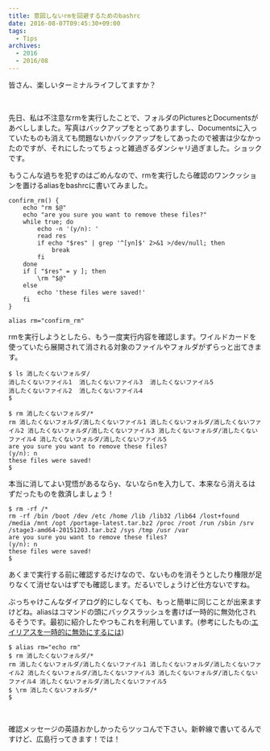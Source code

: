 ```yaml
---
title: 意図しないrmを回避するためのbashrc
date: 2016-08-07T09:45:30+09:00
tags:
  - Tips
archives:
  - 2016
  - 2016/08
---
```


皆さん、楽しいターミナルライフしてますか？

<br>

先日、私は不注意なrmを実行したことで、フォルダのPicturesとDocumentsがあべししました。写真はバックアップをとってありますし、Documentsに入っていたものも消えても問題ないかバックアップをしてあったので被害は少なかったのですが、それにしたってちょっと雑過ぎるダンシャリ過ぎました。ショックです。

もうこんな過ちを犯すのはごめんなので、rmを実行したら確認のワンクッションを置けるaliasをbashrcに書いてみました。

```
confirm_rm() {
    echo "rm $@"
    echo "are you sure you want to remove these files?"
    while true; do
        echo -n '(y/n): '
        read res
        if echo "$res" | grep '^[yn]$' 2>&1 >/dev/null; then
            break
        fi
    done
    if [ "$res" = y ]; then
        \rm "$@"
    else
        echo 'these files were saved!'
    fi
}

alias rm="confirm_rm"
```

rmを実行しようとしたら、もう一度実行内容を確認します。ワイルドカードを使っていたら展開されて消される対象のファイルやフォルダがずらっと出てきます。

```
$ ls 消したくないフォルダ/
消したくないファイル1  消したくないファイル3  消したくないファイル5
消したくないファイル2  消したくないファイル4
$
```

```
$ rm 消したくないフォルダ/*
rm 消したくないフォルダ/消したくないファイル1 消したくないフォルダ/消したくないファイル2 消したくないフォルダ/消したくないファイル3 消したくないフォルダ/消したくないファイル4 消したくないフォルダ/消したくないファイル5
are you sure you want to remove these files?
(y/n): n
these files were saved!
$
```

本当に消してよい覚悟があるならy、ないならnを入力して、本来なら消えるはずだったものを救済しましょう！

```
$ rm -rf /*
rm -rf /bin /boot /dev /etc /home /lib /lib32 /lib64 /lost+found /media /mnt /opt /portage-latest.tar.bz2 /proc /root /run /sbin /srv /stage3-amd64-20151203.tar.bz2 /sys /tmp /usr /var
are you sure you want to remove these files?
(y/n): n
these files were saved!
$
```

あくまで実行する前に確認するだけなので、ないものを消そうとしたり権限が足りなくて消せないはずでも確認します。だるいでしょうけど仕方ないですね。

ぶっちゃけこんなダイアログ的にしなくても、もっと簡単に同じことが出来ますけどね。aliasはコマンドの頭にバックスラッシュを書けば一時的に無効化されるそうです。最初に紹介したやつもこれを利用しています。(参考にしたもの:[エイリアスを一時的に無効にするには](http://www.atmarkit.co.jp/flinux/rensai/linuxtips/214dsblalas.html))

```
$ alias rm="echo rm"
$ rm 消したくないフォルダ/*
rm 消したくないフォルダ/消したくないファイル1 消したくないフォルダ/消したくないファイル2 消したくないフォルダ/消したくないファイル3 消したくないフォルダ/消したくないファイル4 消したくないフォルダ/消したくないファイル5
$ \rm 消したくないフォルダ/*
$
```

<br>

確認メッセージの英語おかしかったらツッコんで下さい。新幹線で書いてるんですけど、広島行ってきます！では！
